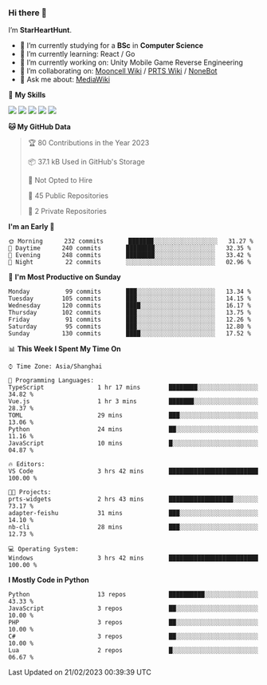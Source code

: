 ### Hi there 👋

I’m **StarHeartHunt**.

- 🏫 I’m currently studying for a **BSc** in **Computer Science**
- 🌱 I’m currently learning: React / Go
- 🔭 I’m currently working on: Unity Mobile Game Reverse Engineering
- 👯 I’m collaborating on: [Mooncell Wiki](https://fgo.wiki/) / [PRTS Wiki](http://prts.wiki/) / [NoneBot](https://github.com/nonebot)
- 💬 Ask me about: [MediaWiki](https://www.mediawiki.org)

🌟 **My Skills**

![](https://img.shields.io/badge/-Python-3e74a2?style=flat-square&logo=Python&logoColor=fff)
![](https://img.shields.io/badge/-Vue-4fc08d?style=flat-square&logo=vue.js&logoColor=fff)
![](https://img.shields.io/badge/-Node.js-339933?style=flat-square&logo=node.js&logoColor=fff)
![](https://img.shields.io/badge/-Linux-000000?style=flat-square&logo=Linux&logoColor=fff)
![](https://img.shields.io/badge/-Dotnet-512bd4?style=flat-square&logo=.net&logoColor=fff)

<!--START_SECTION:waka-->
**🐱 My GitHub Data** 

> 🏆 80 Contributions in the Year 2023
 > 
> 📦 37.1 kB Used in GitHub's Storage 
 > 
> 🚫 Not Opted to Hire
 > 
> 📜 45 Public Repositories 
 > 
> 🔑 2 Private Repositories  
 > 
**I'm an Early 🐤** 

```text
🌞 Morning      232 commits       ███████░░░░░░░░░░░░░░░░░░   31.27 % 
🌆 Daytime      240 commits       ████████░░░░░░░░░░░░░░░░░   32.35 % 
🌃 Evening      248 commits       ████████░░░░░░░░░░░░░░░░░   33.42 % 
🌙 Night         22 commits       ░░░░░░░░░░░░░░░░░░░░░░░░░   02.96 % 

```
📅 **I'm Most Productive on Sunday** 

```text
Monday          99 commits       ███░░░░░░░░░░░░░░░░░░░░░░   13.34 % 
Tuesday        105 commits       ███░░░░░░░░░░░░░░░░░░░░░░   14.15 % 
Wednesday      120 commits       ████░░░░░░░░░░░░░░░░░░░░░   16.17 % 
Thursday       102 commits       ███░░░░░░░░░░░░░░░░░░░░░░   13.75 % 
Friday          91 commits       ███░░░░░░░░░░░░░░░░░░░░░░   12.26 % 
Saturday        95 commits       ███░░░░░░░░░░░░░░░░░░░░░░   12.80 % 
Sunday         130 commits       ████░░░░░░░░░░░░░░░░░░░░░   17.52 % 

```


📊 **This Week I Spent My Time On** 

```text
⌚︎ Time Zone: Asia/Shanghai

💬 Programming Languages: 
TypeScript               1 hr 17 mins        ████████░░░░░░░░░░░░░░░░░   34.82 % 
Vue.js                   1 hr 3 mins         ███████░░░░░░░░░░░░░░░░░░   28.37 % 
TOML                     29 mins             ███░░░░░░░░░░░░░░░░░░░░░░   13.06 % 
Python                   24 mins             ██░░░░░░░░░░░░░░░░░░░░░░░   11.16 % 
JavaScript               10 mins             █░░░░░░░░░░░░░░░░░░░░░░░░   04.87 % 

🔥 Editors: 
VS Code                  3 hrs 42 mins       █████████████████████████   100.00 % 

🐱‍💻 Projects: 
prts-widgets             2 hrs 43 mins       ██████████████████░░░░░░░   73.17 % 
adapter-feishu           31 mins             ███░░░░░░░░░░░░░░░░░░░░░░   14.10 % 
nb-cli                   28 mins             ███░░░░░░░░░░░░░░░░░░░░░░   12.73 % 

💻 Operating System: 
Windows                  3 hrs 42 mins       █████████████████████████   100.00 % 

```

**I Mostly Code in Python** 

```text
Python                   13 repos            ██████████░░░░░░░░░░░░░░░   43.33 % 
JavaScript               3 repos             ██░░░░░░░░░░░░░░░░░░░░░░░   10.00 % 
PHP                      3 repos             ██░░░░░░░░░░░░░░░░░░░░░░░   10.00 % 
C#                       3 repos             ██░░░░░░░░░░░░░░░░░░░░░░░   10.00 % 
Lua                      2 repos             █░░░░░░░░░░░░░░░░░░░░░░░░   06.67 % 

```



 Last Updated on 21/02/2023 00:39:39 UTC
<!--END_SECTION:waka-->

